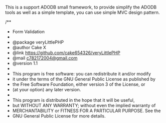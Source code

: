 This is a support ADODB small framework, 
to provide simplify the ADODB tools as well as a simple template, 
you can use simple MVC design pattern.

/**
 * Form Validation
 *
 * @package     veryLittlePHP
 * @author      Cake X
 * @link        https://github.com/cake654326/veryLittlePHP
 * @mail        c782172004@gmail.com
 * @version     1.1
 * 
 * This program is free software: you can redistribute it and/or modify
 * it under the terms of the GNU General Public License as published by
 * the Free Software Foundation, either version 3 of the License, or
 * (at your option) any later version.
 *
 * This program is distributed in the hope that it will be useful,
 * but WITHOUT ANY WARRANTY; without even the implied warranty of
 * MERCHANTABILITY or FITNESS FOR A PARTICULAR PURPOSE.  See the
 * GNU General Public License for more details.
